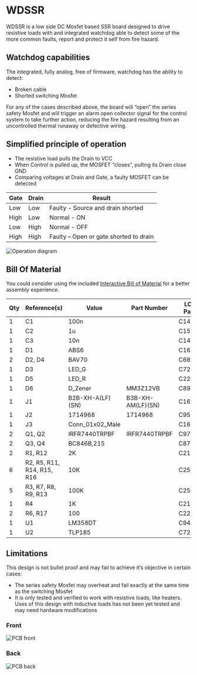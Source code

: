 # WDSSR

WDSSR is a low side DC Mosfet based SSR board designed to drive resistive loads with and integrated watchdog able to detect some of the more common faults, report and protect it self from fire hazard.

## Watchdog capabilities

The integrated, fully analog, free of firmware, watchdog has the ability to detect:
 - Broken cable
 - Shorted switching Mosfet

For any of the cases described above, the board will “open” the series safety Mosfet and will trigger an alarm open collector signal for the control system to take further action, reducing the fire hazard resulting from an uncontrolled thermal runaway or defective wiring.

## Simplified principle of operation

 - The resistive load pulls the Drain to VCC
 - When Control is pulled up, the MOSFET “closes”, pulling its Drain close GND
 - Comparing voltages at Drain and Gate, a faulty MOSFET can be detected

| Gate | Drain | Result                                 |
| ---- | ----- | -------------------------------------- |
| Low  | Low   | Faulty - Source and drain  shorted     |
| High | Low   | Normal - ON                            |
| Low  | High  | Normal - OFF                           |
| High | High  | Faulty – Open or gate shorted to drain |

![Operation diagram](https://github.com/eliasrm87/wdssr/raw/master/docs/images/operation_diagram.png)

## Bill Of Material

You could consider using the included [Interactive Bill of Material](https://htmlpreview.github.io/?https://raw.githubusercontent.com/eliasrm87/wdssr/master/bom/WDSSR_ibom.html) for a better assembly experience.

|Qty|Reference(s)              |Value           |Part Number                                               |LCSC Part #                                                                  |
|---|--------------------------|----------------|----------------------------------------------------------|-----------------------------------------------------------------------------|
|1  |C1                        |100n            |                                                          |C14663                                                                       |
|1  |C2                        |1u              |                                                          |C15849                                                                       |
|1  |C3                        |10n             |                                                          |C14663                                                                       |
|1  |D1                        |ABS6            |                                                          |C169532                                                                      |
|2  |D2, D4                    |BAV70           |                                                          |C68978                                                                       |
|1  |D3                        |LED_G           |                                                          |C72043                                                                       |
|1  |D5                        |LED_R           |                                                          |C2286                                                                        |
|1  |D6                        |D_Zener         |MM3Z12VB                                                  |C891576                                                                      |
|1  |J1                        |B2B-XH-A(LF)(SN)|B3B-XH-AM(LF)(SN)                                         |C161870                                                                      |
|1  |J2                        |1714968         |1714968                                                   |C95692                                                                       |
|1  |J3                        |Conn_01x02_Male |                                                          |C160332                                                                      |
|2  |Q1, Q2                    |IRFR7440TRPBF   |IRFR7440TRPBF                                             |C97244                                                                       |
|2  |Q3, Q4                    |BC846B,215      |                                                          |C87062                                                                       |
|2  |R1, R12                   |2K              |                                                          |C21190                                                                       |
|6  |R2, R5, R11, R14, R15, R16|10K             |                                                          |C25804                                                                       |
|5  |R3, R7, R8, R9, R13       |100K            |                                                          |C25803                                                                       |
|1  |R4                        |1K              |                                                          |C21190                                                                       |
|2  |R6, R17                   |100             |                                                          |C22775                                                                       |
|1  |U1                        |LM358DT         |                                                          |C9418                                                                        |
|1  |U2                        |TLP185          |                                                          |C7240                                                                        |

## Limitations

This design is not bullet proof and may fail to achieve it’s objective in certain cases:
 - The series safety Mosfet may overheat and fail exactly at the same time as the switching Mosfet
 - It is only tested and verified to work with resistive loads, like heaters. Uses of this design with inductive loads has not been yet tested and may need hardware modifications

### Front

![PCB front](https://github.com/eliasrm87/wdssr/raw/master/docs/images/front.png)

### Back

![PCB back](https://github.com/eliasrm87/wdssr/raw/master/docs/images/back.png)

